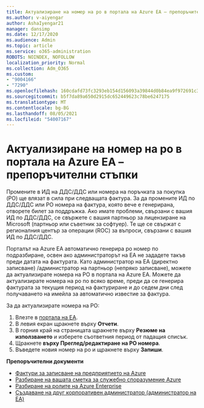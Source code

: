```yaml
---
title: Актуализиране на номер на po в портала на Azure EA – препоръчителни стъпки
ms.author: v-aiyengar
author: AshaIyengar21
manager: dansimp
ms.date: 12/17/2020
ms.audience: Admin
ms.topic: article
ms.service: o365-administration
ROBOTS: NOINDEX, NOFOLLOW
localization_priority: Normal
ms.collection: Adm_O365
ms.custom:
- "9004166"
- "7290"
ms.openlocfilehash: 160cdafd73fc3293eb154d156093a39844d0b84ea9f972691c3630693d720b38
ms.sourcegitcommit: b5f7da89a650d2915dc652449623c78be6247175
ms.translationtype: MT
ms.contentlocale: bg-BG
ms.lasthandoff: 08/05/2021
ms.locfileid: "54007167"
---
```

# <a name="update-po-number-in-azure-ea-portal---recommended-steps"></a>Актуализиране на номер на po в портала на Azure EA – препоръчителни стъпки

Промените в ИД на ДДС/ДДС или номера на поръчката за покупка (PO) ще влязат в сила при следващата фактура. За да промените ИД по ДДС/ДДС или PO номера на фактура, която вече е генерирана, отворете билет за поддръжка. Ако имате проблеми, свързани с вашия ИД по ДДС/ДДС, се свържете с вашия партньор за лицензиране на Microsoft (партньор или съветник за софтуер). Те ще се свържат с регионалния център за операции (ROC) за въпроси, свързани с вашия ИД по ДДС/ДДС. 

Порталът на Azure EA автоматично генерира po номер по подразбиране, освен ако администраторът на EA не зададете такъв преди датата на фактурата. Като администратор на EA (директно записване) /администратор на партньор (непряко записване), можете да актуализирате номера на PO в портала на Azure EA. Можете да актуализирате номера на po по всяко време, преди да се генерира фактурата за текущия период на фактуриране и до седем дни след получаването на имейла за автоматично известие за фактура.    

За да актуализирате номера на PO:

1. Влезте в [портала на EA](https://ea.azure.com/).
1. В левия екран щракнете върху **Отчети**.
1. В горния край на страницата щракнете върху **Резюме на използването** и изберете съответния период от падащия списък.
1. Щракнете **върху Преглед/редактиране на PO номера**.
1. Въведете новия номер на po и щракнете върху **Запиши**.

**Препоръчителни документи** 

- [Фактури за записване на предприятието на Azure](https://docs.microsoft.com/azure/billing/billing-ea-portal-enrollment-invoices) 
- [Разбиране на вашата сметка за служебно споразумение Azure](https://docs.microsoft.com/azure/billing/billing-understand-your-bill-ea)  
- [Разбиране на ролите на Azure Enterprise](https://docs.microsoft.com/azure/billing/billing-understand-your-bill-ea) 
- [Създаване на друг корпоративен администратор (администратор на EA)](https://docs.microsoft.com/azure/cost-management-billing/manage/ea-portal-administration#create-another-enterprise-administrator) 
